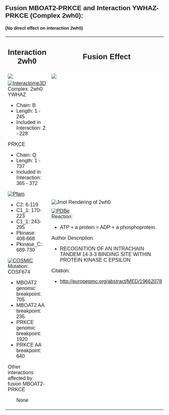 <?xml version="1.0" encoding="utf-8"?>
<!DOCTYPE html>
<html>
	<body style="font-family: Helvetica,Arial,sans-serif;">
		<h2 style="text-align: left;">Fusion MBOAT2-PRKCE and Interaction YWHAZ-PRKCE (Complex 2wh0):</h2>
		<h4 style="text-align: left;">(No direct effect on interaction 2wh0)</h4>
		<table align="center" style="border: 0px none;">
				<tr style="border: 0px none ;">
					<td style="border: 0px none ; width: 50%;">
						<h2 style="text-align: center;">Interaction 2wh0</h2>
					</td>
					<td style="border: 0px none ; width: 50%;">
						<h2 style="text-align: center;">Fusion Effect</h2>
					</td>
				</tr>
				<tr style="border: 0px none ; width: 50%;">
					<td style="border: 0px none ; background: white none;">
						<img style="vertical-align: bottom;" src="/Users/joshuaburkhart/Research/ReactomeFIFusion/src/../data/output/reports/2wh0/src/png/2wh0_scheme.png"/>
					</td>
					<td style="border: 0px none ; background: white none;">
						<img src="/Users/joshuaburkhart/Research/ReactomeFIFusion/src/../data/output/reports/2wh0/src/png/2wh0_fusion_scheme.png"/>
					</td>
				</tr>
				<tr style="border: 0px none ;">
					<td style="border: 0px none ; background: white none;vertical-align: top; width: 50%;">
						<div>
						<a href="http://interactome3d.irbbarcelona.org/interaction.php?ids=P63104;Q02156&dataset=human&rs=True&connect=1">
							<img alt="Interactome3D" src="/Users/joshuaburkhart/Research/ReactomeFIFusion/src/templates/vis/interactome3D.png"/>
						</a>
						<div>
						Complex: 2wh0
						<br/>
						YWHAZ
                    			<ul>
                    				<li>Chain: B</li>
                    				<li>Length: 1 - 245</li>
                    				<li>Included in Interaction: 2 - 228</li>
                    			</ul>
						PRKCE
                    	<ul>
                    		<li>Chain: Q</li>
                    		<li>Length: 1 - 737</li>
                    		<li>Included in Interaction: 365 - 372</li>
                    	</ul>
                    	</div>
                    	</div>
                    	<div>
						<a href="http://pfam.xfam.org/protein/Q02156">
							<img alt="Pfam" src="/Users/joshuaburkhart/Research/ReactomeFIFusion/src/templates/vis/pfam.png"/>
						</a>
						<div>
						<ul><li>C2: 6-119</li>
<li>C1_1: 170-223</li>
<li>C1_1: 243-295</li>
<li>Pkinase: 408-668</li>
<li>Pkinase_C: 689-730</li>
</ul>
						</div>
						</div>
						<div>
						<a href="http://cancer.sanger.ac.uk/cosmic/fusion/overview?fid=377&gid=55775">
							<img alt="COSMIC" src="/Users/joshuaburkhart/Research/ReactomeFIFusion/src/templates/vis/cosmic.png"/>
						</a>
						<div>
						Mutation: COSF674
                    	<ul>
                    		<li>MBOAT2 genomic breakpoint: 705</li>
                    		<li>MBOAT2 AA breakpoint: 235</li>
                    		<li>PRKCE genomic breakpoint: 1920</li>
                    		<li>PRKCE AA breakpoint: 640</li>
                    	</ul>
                    	</div>
                    	</div>
                    	<div>
                    	Other interactions affected by fusion MBOAT2-PRKCE
						<ul>
                    		None
                		</ul>
                		</div>
					</td>
					<td style="border: 0px none ; background: white none;">
						<div>
						<img alt="Jmol Rendering of 2wh0" src="/Users/joshuaburkhart/Research/ReactomeFIFusion/src/../data/output/reports/2wh0/src/png/2wh0.png"/>
						</div>
						<div style="margin-top:10px;">
                		<a href="http://www.ebi.ac.uk/pdbe/entry/pdb/2wh0">
							<img alt="PDBe" src="/Users/joshuaburkhart/Research/ReactomeFIFusion/src/templates/vis/pdbe.png"/>
						</a>
						<div>
							Reaction: 
							<ul>
								<li>ATP + a protein = ADP + a phosphoprotein.</li>
							</ul>
							Author Description:
							<ul>
								<li>RECOGNITION OF AN INTRACHAIN TANDEM 14-3-3 BINDING SITE WITHIN PROTEIN KINASE C EPSILON</li>
							</ul>
							Citation:
							<ul>
								<li><a href="http://europepmc.org/abstract/MED/19662078">http://europepmc.org/abstract/MED/19662078</a></li>
							</ul>
						</div>
						</div>
					</td>
				</tr>
		</table>
	</body>
</html>
